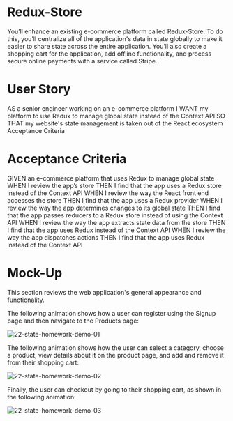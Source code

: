 # Redux-Store
You’ll enhance an existing e-commerce platform called Redux-Store. To do this, you’ll centralize all of the application's data in state globally to make it easier to share state across the entire application. You’ll also create a shopping cart for the application, add offline functionality, and process secure online payments with a service called Stripe.

# User Story 

AS a senior engineer working on an e-commerce platform
I WANT my platform to use Redux to manage global state instead of the Context API
SO THAT my website's state management is taken out of the React ecosystem
Acceptance Criteria

# Acceptance Criteria

GIVEN an e-commerce platform that uses Redux to manage global state
WHEN I review the app’s store
THEN I find that the app uses a Redux store instead of the Context API
WHEN I review the way the React front end accesses the store
THEN I find that the app uses a Redux provider
WHEN I review the way the app determines changes to its global state
THEN I find that the app passes reducers to a Redux store instead of using the Context API
WHEN I review the way the app extracts state data from the store
THEN I find that the app uses Redux instead of the Context API
WHEN I review the way the app dispatches actions
THEN I find that the app uses Redux instead of the Context API

# Mock-Up

This section reviews the web application's general appearance and functionality.

The following animation shows how a user can register using the Signup page and then navigate to the Products page:

![22-state-homework-demo-01](https://user-images.githubusercontent.com/86209350/179861967-e1779980-89f3-40f5-b5dd-14d4a5dd24f2.gif)


The following animation shows how the user can select a category, choose a product, view details about it on the product page, and add and remove it from their shopping cart:

![22-state-homework-demo-02](https://user-images.githubusercontent.com/86209350/179861982-adff24ca-16ac-4dd1-97ef-6011ced9ad42.gif)

Finally, the user can checkout by going to their shopping cart, as shown in the following animation:

![22-state-homework-demo-03](https://user-images.githubusercontent.com/86209350/179861993-d825b41c-dab3-4b55-a69a-6c9b3c86de3d.gif)

